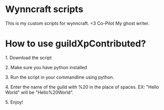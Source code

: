 # Wynncraft scripts
 This is my custom scripts for wynncraft. <3 Co-Pilot My ghost writer.


<h1> How to use guildXpContributed?</h1>
<p> 1. Download the script </p>
<p> 2. Make sure you have python installed</p>
<p> 3. Run the script in your commandline using python.</p>
<p> 4. Enter the name of the guild with %20 in the place of spaces. EX: "Hello World" will be "Hello%20World".</p>
<p> 5. Enjoy!</p>